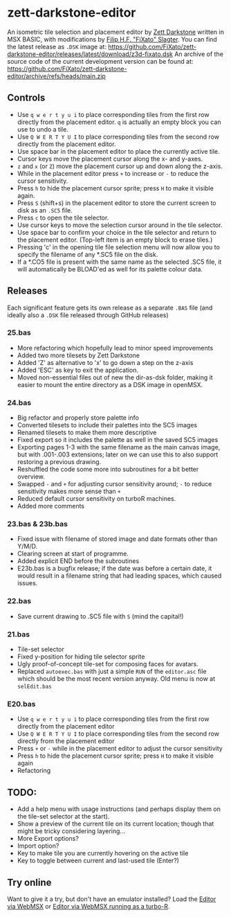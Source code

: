 # zett-darkstone-editor
An isometric tile selection and placement editor by [Zett Darkstone](https://darkstone.nl) written in MSX BASIC, with modifications by [Filip H.F. "FiXato" Slagter](https://contact.fixato.org).
You can find the latest release as `.DSK` image at: https://github.com/FiXato/zett-darkstone-editor/releases/latest/download/z3d-fixato.dsk
An archive of the source code of the current development version can be found at: https://github.com/FiXato/zett-darkstone-editor/archive/refs/heads/main.zip

## Controls
* Use `q w e r t y u i` to place corresponding tiles from the first row directly from the placement editor. `q` is actually an empty block you can use to undo a tile.
* Use `Q W E R T Y U I` to place corresponding tiles from the second row directly from the placement editor.
* Use space bar in the placement editor to place the currently active tile.
* Cursor keys move the placement cursor along the x- and y-axes.
* `z` and `x` (or `Z`) move the placement cursor up and down along the z-axis.
* While in the placement editor press `+` to increase or `-` to reduce the cursor sensitivity.
* Press `h` to hide the placement cursor sprite; press `H` to make it visible again.
* Press `S` (shift+s) in the placement editor to store the current screen to disk as an `.SC5` file.
* Press `c` to open the tile selector.
* Use cursor keys to move the selection cursor around in the tile selector.
* Use space bar to confirm your choice in the tile selector and return to the placement editor. (Top-left item is an empty block to erase tiles.)
* Pressing 'c' in the opening tile file selection menu will now allow you to specify the filename of any *.SC5 file on the disk.
* If a *.CO5 file is present with the same name as the selected .SC5 file, it will automatically be BLOAD'ed as well for its palette colour data.

## Releases
Each significant feature gets its own release as a separate `.BAS` file (and ideally also a `.DSK` file released through GitHub releases)

### 25.bas
* More refactoring which hopefully lead to minor speed improvements
* Added two more tilesets by Zett Darkstone
* Added 'Z' as alternative to 'x' to go down a step on the z-axis
* Added 'ESC' as key to exit the application.
* Moved non-essential files out of new the dir-as-dsk folder, making it easier to mount the entire directory as a DSK image in openMSX.

### 24.bas
* Big refactor and properly store palette info
* Converted tilesets to include their palettes into the SC5 images
* Renamed tilesets to make them more descriptive
* Fixed export so it includes the palette as well in the saved SC5 images
* Exporting pages 1-3 with the same filename as the main canvas image, but with .001-.003 extensions; later on we can use this to also support restoring a previous drawing.
* Reshuffled the code some more into subroutines for a bit better overview.
* Swapped `-` and `+` for adjusting cursor sensitivity around; `-` to reduce sensitivity makes more sense than `+`
* Reduced default cursor sensitivity on turboR machines.
* Added more comments

### 23.bas & 23b.bas
* Fixed issue with filename of stored image and date formats other than Y/M/D.
* Clearing screen at start of programme.
* Added explicit END before the subroutines
* E23b.bas is a bugfix release; if the date was before a certain date, it would result in a filename string that had leading spaces, which caused issues.

### 22.bas
* Save current drawing to .SC5 file with `S` (mind the capital!)

### 21.bas
* Tile-set selector
* Fixed y-position for hiding tile selector sprite
* Ugly proof-of-concept tile-set for composing faces for avatars.
* Replaced `autoexec.bas` with just a simple `RUN` of the `editor.asc` file which should be the most recent version anyway. Old menu is now at `selEdit.bas`

### E20.bas
* Use `q w e r t y u i` to place corresponding tiles from the first row directly from the placement editor
* Use `Q W E R T Y U I` to place corresponding tiles from the second row directly from the placement editor
* Press `+` or `-` while in the placement editor to adjust the cursor sensitivity
* Press `h` to hide the placement cursor sprite; press `H` to make it visible again
* Refactoring

## TODO:
* Add a help menu with usage instructions (and perhaps display them on the tile-set selector at the start).
* Show a preview of the current tile on its current location; though that might be tricky considering layering...
* More Export options?
* Import option?
* Key to make tile you are currently hovering on the active tile
* Key to toggle between current and last-used tile (Enter?)

## Try online
Want to give it a try, but don't have an emulator installed?
Load the [Editor via WebMSX](https://webmsx.org/?disk=https://github.com/FiXato/zett-darkstone-editor/releases/latest/download/z3d-fixato.dsk) or [Editor via WebMSX running as a turbo-R](https://webmsx.org/?MACHINE=MSXTR&disk=https://github.com/FiXato/zett-darkstone-editor/releases/latest/download/z3d-fixato.dsk).
